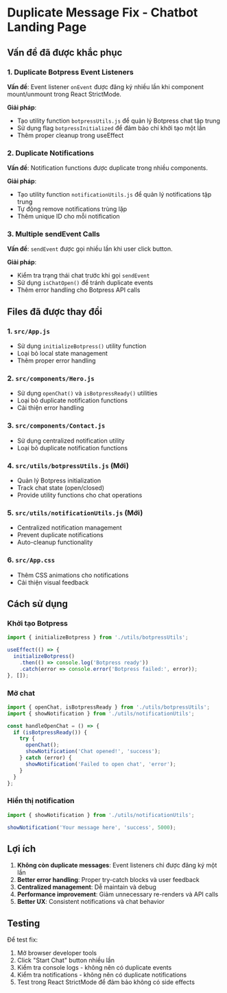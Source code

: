 # Duplicate Message Fix - Chatbot Landing Page

## Vấn đề đã được khắc phục

### 1. Duplicate Botpress Event Listeners
**Vấn đề**: Event listener `onEvent` được đăng ký nhiều lần khi component mount/unmount trong React StrictMode.

**Giải pháp**: 
- Tạo utility function `botpressUtils.js` để quản lý Botpress chat tập trung
- Sử dụng flag `botpressInitialized` để đảm bảo chỉ khởi tạo một lần
- Thêm proper cleanup trong useEffect

### 2. Duplicate Notifications
**Vấn đề**: Notification functions được duplicate trong nhiều components.

**Giải pháp**:
- Tạo utility function `notificationUtils.js` để quản lý notifications tập trung
- Tự động remove notifications trùng lặp
- Thêm unique ID cho mỗi notification

### 3. Multiple sendEvent Calls
**Vấn đề**: `sendEvent` được gọi nhiều lần khi user click button.

**Giải pháp**:
- Kiểm tra trạng thái chat trước khi gọi `sendEvent`
- Sử dụng `isChatOpen()` để tránh duplicate events
- Thêm error handling cho Botpress API calls

## Files đã được thay đổi

### 1. `src/App.js`
- Sử dụng `initializeBotpress()` utility function
- Loại bỏ local state management
- Thêm proper error handling

### 2. `src/components/Hero.js`
- Sử dụng `openChat()` và `isBotpressReady()` utilities
- Loại bỏ duplicate notification functions
- Cải thiện error handling

### 3. `src/components/Contact.js`
- Sử dụng centralized notification utility
- Loại bỏ duplicate notification functions

### 4. `src/utils/botpressUtils.js` (Mới)
- Quản lý Botpress initialization
- Track chat state (open/closed)
- Provide utility functions cho chat operations

### 5. `src/utils/notificationUtils.js` (Mới)
- Centralized notification management
- Prevent duplicate notifications
- Auto-cleanup functionality

### 6. `src/App.css`
- Thêm CSS animations cho notifications
- Cải thiện visual feedback

## Cách sử dụng

### Khởi tạo Botpress
```javascript
import { initializeBotpress } from './utils/botpressUtils';

useEffect(() => {
  initializeBotpress()
    .then(() => console.log('Botpress ready'))
    .catch(error => console.error('Botpress failed:', error));
}, []);
```

### Mở chat
```javascript
import { openChat, isBotpressReady } from './utils/botpressUtils';
import { showNotification } from './utils/notificationUtils';

const handleOpenChat = () => {
  if (isBotpressReady()) {
    try {
      openChat();
      showNotification('Chat opened!', 'success');
    } catch (error) {
      showNotification('Failed to open chat', 'error');
    }
  }
};
```

### Hiển thị notification
```javascript
import { showNotification } from './utils/notificationUtils';

showNotification('Your message here', 'success', 5000);
```

## Lợi ích

1. **Không còn duplicate messages**: Event listeners chỉ được đăng ký một lần
2. **Better error handling**: Proper try-catch blocks và user feedback
3. **Centralized management**: Dễ maintain và debug
4. **Performance improvement**: Giảm unnecessary re-renders và API calls
5. **Better UX**: Consistent notifications và chat behavior

## Testing

Để test fix:
1. Mở browser developer tools
2. Click "Start Chat" button nhiều lần
3. Kiểm tra console logs - không nên có duplicate events
4. Kiểm tra notifications - không nên có duplicate notifications
5. Test trong React StrictMode để đảm bảo không có side effects 